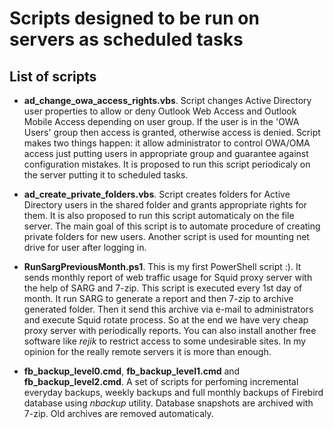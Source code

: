 Scripts designed to be run on servers as scheduled tasks
==============

## List of scripts

* **ad_change_owa_access_rights.vbs**. Script changes Active Directory user properties to allow or deny Outlook Web Access and Outlook Mobile Access depending on user group. If the user is in the 'OWA Users' group then access is granted, otherwise access is denied. Script makes two things happen: it allow administrator to control OWA/OMA access just putting users in appropriate group and guarantee against configuration mistakes. It is proposed to run this script periodicaly on the server putting it to scheduled tasks.

* **ad_create_private_folders.vbs**. Script creates folders for Active Directory users in the shared folder and grants appropriate rights for them. It is also proposed to run this script automaticaly on the file server. The main goal of this script is to automate procedure of creating private folders for new users. Another script is used for mounting net drive for user after logging in. 

* **RunSargPreviousMonth.ps1**. This is my first PowerShell script :). It sends monthly report of web traffic usage for Squid proxy server with the help of SARG and 7-zip. This script is executed every 1st day of month. It run SARG to generate a report and then 7-zip to archive generated folder. Then it send this archive via e-mail to administrators and execute Squid rotate process. So at the end we have very cheap proxy server with periodically reports. You can also install another free software like *rejik* to restrict access to some undesirable sites. In my opinion for the really remote servers it is more than enough.

* **fb_backup_level0.cmd**, **fb_backup_level1.cmd** and **fb_backup_level2.cmd**. A set of scripts for perfoming incremental everyday backups, weekly backups and full monthly backups of Firebird database using *nbackup* utility. Database snapshots are archived with 7-zip. Old archives are removed automaticaly.
